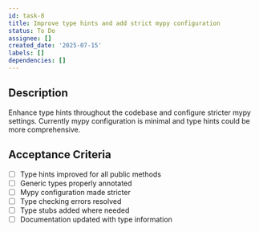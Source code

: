 ```yaml
---
id: task-8
title: Improve type hints and add strict mypy configuration
status: To Do
assignee: []
created_date: '2025-07-15'
labels: []
dependencies: []
---
```


## Description

Enhance type hints throughout the codebase and configure stricter mypy settings. Currently mypy configuration is minimal and type hints could be more comprehensive.

## Acceptance Criteria

- [ ] Type hints improved for all public methods
- [ ] Generic types properly annotated
- [ ] Mypy configuration made stricter
- [ ] Type checking errors resolved
- [ ] Type stubs added where needed
- [ ] Documentation updated with type information
